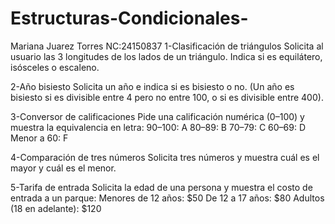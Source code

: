 # Estructuras-Condicionales-
Mariana Juarez Torres 
NC:24150837
1-Clasificación de triángulos
Solicita al usuario las 3 longitudes de los lados de un triángulo.
Indica si es equilátero, isósceles o escaleno.

2-Año bisiesto
Solicita un año e indica si es bisiesto o no.
(Un año es bisiesto si es divisible entre 4 pero no entre 100, o si es divisible entre 400).

3-Conversor de calificaciones
Pide una calificación numérica (0–100) y muestra la equivalencia en letra:
90–100: A
80–89: B
70–79: C
60–69: D
Menor a 60: F

4-Comparación de tres números
Solicita tres números y muestra cuál es el mayor y cuál es el menor.

5-Tarifa de entrada
Solicita la edad de una persona y muestra el costo de entrada a un parque:
Menores de 12 años: $50
De 12 a 17 años: $80
Adultos (18 en adelante): $120
